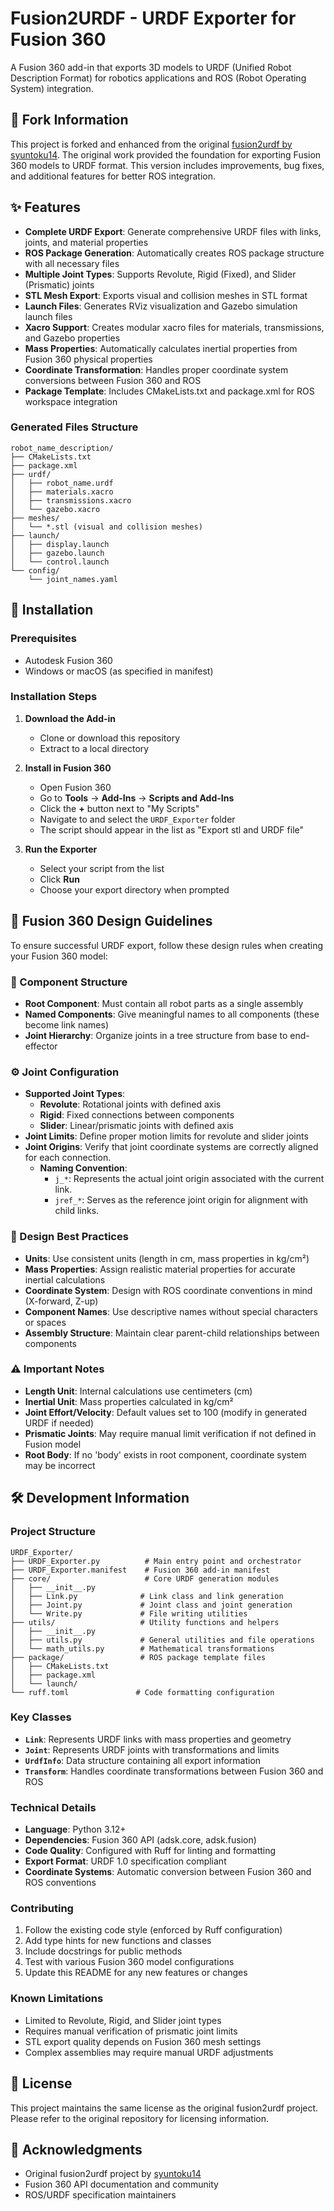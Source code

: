 # Fusion2URDF - URDF Exporter for Fusion 360

A Fusion 360 add-in that exports 3D models to URDF (Unified Robot Description Format) for robotics applications and ROS (Robot Operating System) integration.

## 🔗 Fork Information

This project is forked and enhanced from the original [fusion2urdf by syuntoku14](https://github.com/syuntoku14/fusion2urdf). The original work provided the foundation for exporting Fusion 360 models to URDF format. This version includes improvements, bug fixes, and additional features for better ROS integration.

## ✨ Features

- **Complete URDF Export**: Generate comprehensive URDF files with links, joints, and material properties
- **ROS Package Generation**: Automatically creates ROS package structure with all necessary files
- **Multiple Joint Types**: Supports Revolute, Rigid (Fixed), and Slider (Prismatic) joints
- **STL Mesh Export**: Exports visual and collision meshes in STL format
- **Launch Files**: Generates RViz visualization and Gazebo simulation launch files
- **Xacro Support**: Creates modular xacro files for materials, transmissions, and Gazebo properties
- **Mass Properties**: Automatically calculates inertial properties from Fusion 360 physical properties
- **Coordinate Transformation**: Handles proper coordinate system conversions between Fusion 360 and ROS
- **Package Template**: Includes CMakeLists.txt and package.xml for ROS workspace integration

### Generated Files Structure
```
robot_name_description/
├── CMakeLists.txt
├── package.xml
├── urdf/
│   ├── robot_name.urdf
│   ├── materials.xacro
│   ├── transmissions.xacro
│   └── gazebo.xacro
├── meshes/
│   └── *.stl (visual and collision meshes)
├── launch/
│   ├── display.launch
│   ├── gazebo.launch
│   └── control.launch
└── config/
    └── joint_names.yaml
```

## 🚀 Installation

### Prerequisites
- Autodesk Fusion 360
- Windows or macOS (as specified in manifest)

### Installation Steps

1. **Download the Add-in**
   - Clone or download this repository
   - Extract to a local directory

2. **Install in Fusion 360**
   - Open Fusion 360
   - Go to **Tools** → **Add-Ins** → **Scripts and Add-Ins**
   - Click the **+** button next to "My Scripts"
   - Navigate to and select the `URDF_Exporter` folder
   - The script should appear in the list as "Export stl and URDF file"

3. **Run the Exporter**
   - Select your script from the list
   - Click **Run**
   - Choose your export directory when prompted

## 🎯 Fusion 360 Design Guidelines

To ensure successful URDF export, follow these design rules when creating your Fusion 360 model:

### 🔧 Component Structure
- **Root Component**: Must contain all robot parts as a single assembly
- **Named Components**: Give meaningful names to all components (these become link names)
- **Joint Hierarchy**: Organize joints in a tree structure from base to end-effector

### ⚙️ Joint Configuration
- **Supported Joint Types**:
  - **Revolute**: Rotational joints with defined axis
  - **Rigid**: Fixed connections between components  
  - **Slider**: Linear/prismatic joints with defined axis
- **Joint Limits**: Define proper motion limits for revolute and slider joints
- **Joint Origins**: Verify that joint coordinate systems are correctly aligned for each connection.
    - **Naming Convention**:
        - `j_*`: Represents the actual joint origin associated with the current link.
        - `jref_*`: Serves as the reference joint origin for alignment with child links.

### 📐 Design Best Practices
- **Units**: Use consistent units (length in cm, mass properties in kg/cm²)
- **Mass Properties**: Assign realistic material properties for accurate inertial calculations
- **Coordinate System**: Design with ROS coordinate conventions in mind (X-forward, Z-up)
- **Component Names**: Use descriptive names without special characters or spaces
- **Assembly Structure**: Maintain clear parent-child relationships between components

### ⚠️ Important Notes
- **Length Unit**: Internal calculations use centimeters (cm)
- **Inertial Unit**: Mass properties calculated in kg/cm²
- **Joint Effort/Velocity**: Default values set to 100 (modify in generated URDF if needed)
- **Prismatic Joints**: May require manual limit verification if not defined in Fusion model
- **Root Body**: If no 'body' exists in root component, coordinate system may be incorrect

## 🛠️ Development Information

### Project Structure
```
URDF_Exporter/
├── URDF_Exporter.py          # Main entry point and orchestrator
├── URDF_Exporter.manifest    # Fusion 360 add-in manifest
├── core/                     # Core URDF generation modules
│   ├── __init__.py
│   ├── Link.py              # Link class and link generation
│   ├── Joint.py             # Joint class and joint generation  
│   └── Write.py             # File writing utilities
├── utils/                   # Utility functions and helpers
│   ├── __init__.py
│   ├── utils.py             # General utilities and file operations
│   └── math_utils.py        # Mathematical transformations
├── package/                 # ROS package template files
│   ├── CMakeLists.txt
│   ├── package.xml
│   └── launch/
└── ruff.toml               # Code formatting configuration
```

### Key Classes
- **`Link`**: Represents URDF links with mass properties and geometry
- **`Joint`**: Represents URDF joints with transformations and limits  
- **`UrdfInfo`**: Data structure containing all export information
- **`Transform`**: Handles coordinate transformations between Fusion 360 and ROS

### Technical Details
- **Language**: Python 3.12+
- **Dependencies**: Fusion 360 API (adsk.core, adsk.fusion)
- **Code Quality**: Configured with Ruff for linting and formatting
- **Export Format**: URDF 1.0 specification compliant
- **Coordinate Systems**: Automatic conversion between Fusion 360 and ROS conventions

### Contributing
1. Follow the existing code style (enforced by Ruff configuration)
2. Add type hints for new functions and classes
3. Include docstrings for public methods
4. Test with various Fusion 360 model configurations
5. Update this README for any new features or changes

### Known Limitations
- Limited to Revolute, Rigid, and Slider joint types
- Requires manual verification of prismatic joint limits
- STL export quality depends on Fusion 360 mesh settings
- Complex assemblies may require manual URDF adjustments

## 📄 License

This project maintains the same license as the original fusion2urdf project. Please refer to the original repository for licensing information.

## 🙏 Acknowledgments

- Original fusion2urdf project by [syuntoku14](https://github.com/syuntoku14)
- Fusion 360 API documentation and community
- ROS/URDF specification maintainers